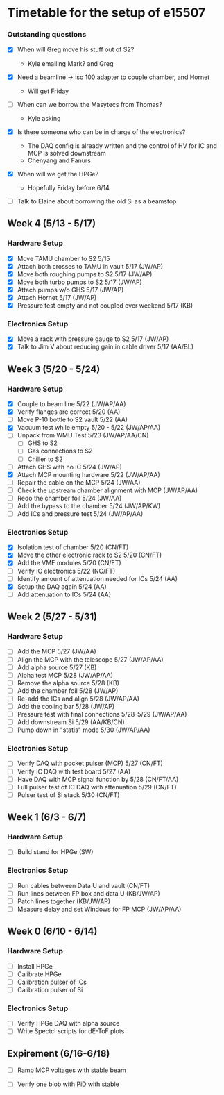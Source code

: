 # Timetable for the setup of e15507

### Outstanding questions
- [x] When will Greg move his stuff out of S2?
  - Kyle emailing Mark? and Greg
- [x] Need a beamline -> iso 100 adapter to couple chamber, and Hornet
  - Will get Friday
- [ ] When can we borrow the Masytecs from Thomas?
  - Kyle asking
- [x] Is there someone who can be in charge of the electronics?
  - The DAQ config is already written and the control of HV for IC and MCP is solved downstream
  - Chenyang and Fanurs
- [x] When will we get the HPGe?
  - Hopefully Friday before 6/14 
- [ ] Talk to Elaine about borrowing the old Si as a beamstop


## Week 4 (5/13 - 5/17)
### Hardware Setup
- [x] Move TAMU chamber to S2 5/15
- [x] Attach both crosses to TAMU in vault 5/17 (JW/AP)
- [x] Move both roughing pumps to S2 5/17 (JW/AP)
- [x] Move both turbo pumps to S2 5/17 (JW/AP)
- [x] Attach pumps w/o GHS 5/17 (JW/AP)
- [x] Attach Hornet 5/17 (JW/AP)
- [x] Pressure test empty and not coupled over weekend 5/17 (KB)

### Electronics Setup
- [x] Move a rack with pressure gauge to S2 5/17 (JW/AP)
- [x] Talk to Jim V about reducing gain in cable driver 5/17 (AA/BL)

## Week 3 (5/20 - 5/24)
### Hardware Setup
- [x] Couple to beam line 5/22 (JW/AP/AA)
- [x] Verify flanges are correct 5/20 (AA)
- [ ] Move P-10 bottle to S2 vault 5/22 (AA)
- [x] Vacuum test while empty 5/20 - 5/22 (JW/AP/AA)
- [ ] Unpack from WMU Test 5/23 (JW/AP/AA/CN)
  - [ ] GHS to S2
  - [ ] Gas connections to S2
  - [ ] Chiller to S2
- [ ] Attach GHS with no IC 5/24 (JW/AP)
- [x] Attach MCP mounting hardware 5/22 (JW/AP/AA)
- [ ] Repair the cable on the MCP 5/24 (JW/AA)
- [ ] Check the upstream chamber alignment with MCP (JW/AP/AA) 
- [ ] Redo the chamber foil 5/24 (JW/AA)
- [ ] Add the bypass to the chamber 5/24 (JW/AP/KW)
- [ ] Add ICs and pressure test 5/24 (JW/AP/AA)

### Electronics Setup
- [x] Isolation test of chamber 5/20 (CN/FT)
- [x] Move the other electronic rack to S2 5/20 (CN/FT)
- [x] Add the VME modules 5/20 (CN/FT)
- [ ] Verify IC electronics 5/22 (NC/FT)
- [ ] Identify amount of attenuation needed for ICs 5/24 (AA)
- [x] Setup the DAQ again 5/24 (AA)
- [ ] Add attenuation to ICs 5/24 (AA)

## Week 2 (5/27 - 5/31)
### Hardware Setup
- [ ] Add the MCP 5/27 (JW/AA)
- [ ] Align the MCP with the telescope 5/27 (JW/AP/AA)
- [ ] Add alpha source 5/27 (KB)
- [ ] Alpha test MCP 5/28 (JW/AP/AA)
- [ ] Remove the alpha source 5/28 (KB)
- [ ] Add the chamber foil 5/28 (JW/AP)
- [ ] Re-add the ICs and align 5/28 (JW/AP/AA)
- [ ] Add the cooling bar 5/28 (JW/AP)
- [ ] Pressure test with final connections 5/28-5/29 (JW/AP/AA)
- [ ] Add downstream Si 5/29 (AA/KB/CN)
- [ ] Pump down in "statis" mode 5/30 (JW/AP/AA)
### Electronics Setup
- [ ] Verify DAQ with pocket pulser (MCP) 5/27 (CN/FT)
- [ ] Verify IC DAQ with test board 5/27 (AA)
- [ ] Have DAQ with MCP signal function by 5/28 (CN/FT/AA)
- [ ] Full pulser test of IC DAQ with attenuation 5/29 (CN/FT)
- [ ] Pulser test of Si stack 5/30 (CN/FT)

## Week 1 (6/3 - 6/7)
### Hardware Setup
- [ ] Build stand for HPGe (SW)
### Electronics Setup
- [ ] Run cables between Data U and vault (CN/FT)
- [ ] Run lines between FP box and data U (KB/JW/AP)
- [ ] Patch lines together (KB/JW/AP)
- [ ] Measure delay and set Windows for FP MCP (JW/AP/AA)

## Week 0 (6/10 - 6/14)
### Hardware Setup
- [ ] Install HPGe
- [ ] Calibrate HPGe
- [ ] Calibration pulser of ICs
- [ ] Calibration pulser of Si
### Electronics Setup
- [ ] Verify HPGe DAQ with alpha source
- [ ] Write Spectcl scripts for dE-ToF plots

## Expirement (6/16-6/18)
- [ ] Ramp MCP voltages with stable beam
- [ ] Verify one blob with PiD with stable

